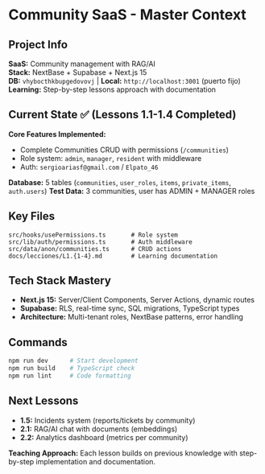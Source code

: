 # Community SaaS - Master Context

## Project Info

**SaaS:** Community management with RAG/AI  
**Stack:** NextBase + Supabase + Next.js 15  
**DB:** `vhybocthkbupgedovovj` | **Local:** `http://localhost:3001` (puerto fijo)
**Learning:** Step-by-step lessons approach with documentation

## Current State ✅ (Lessons 1.1-1.4 Completed)

**Core Features Implemented:**

- Complete Communities CRUD with permissions (`/communities`)
- Role system: `admin`, `manager`, `resident` with middleware
- Auth: `sergioariasf@gmail.com` / `Elpato_46`

**Database:** 5 tables (`communities`, `user_roles`, `items`, `private_items`, `auth.users`)
**Test Data:** 3 communities, user has ADMIN + MANAGER roles

## Key Files

```
src/hooks/usePermissions.ts       # Role system
src/lib/auth/permissions.ts       # Auth middleware
src/data/anon/communities.ts      # CRUD actions
docs/lecciones/L1.{1-4}.md        # Learning documentation
```

## Tech Stack Mastery

- **Next.js 15:** Server/Client Components, Server Actions, dynamic routes
- **Supabase:** RLS, real-time sync, SQL migrations, TypeScript types
- **Architecture:** Multi-tenant roles, NextBase patterns, error handling

## Commands

```bash
npm run dev      # Start development
npm run build    # TypeScript check
npm run lint     # Code formatting
```

## Next Lessons

- **1.5:** Incidents system (reports/tickets by community)
- **2.1:** RAG/AI chat with documents (embeddings)
- **2.2:** Analytics dashboard (metrics per community)

**Teaching Approach:** Each lesson builds on previous knowledge with step-by-step implementation and documentation.
